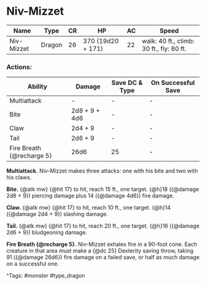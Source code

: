 # Niv-Mizzet

| Name | Type | CR | HP | AC | Speed |
|------|------|----|----|----|-------|
| Niv-Mizzet | Dragon | 26 | 370 (19d20 + 171) | 22 | walk: 40 ft., climb: 30 ft., fly: 80 ft. |

### Actions:

| Ability | Damage | Save DC & Type | On Successful Save |
|---------|--------|----------------|--------------------|
| Multiattack | - | - | - |
| Bite | 2d8 + 9 + 4d6 | - | - |
| Claw | 2d4 + 9 | - | - |
| Tail | 2d6 + 9 | - | - |
| Fire Breath {@recharge 5} | 26d6 | 25 | - |


**Multiattack.** Niv-Mizzet makes three attacks: one with his bite and two with his claws.

**Bite.** {@atk mw} {@hit 17} to hit, reach 15 ft., one target. {@h}18 ({@damage 2d8 + 9}) piercing damage plus 14 ({@damage 4d6}) fire damage.

**Claw.** {@atk mw} {@hit 17} to hit, reach 10 ft., one target. {@h}14 ({@damage 2d4 + 9}) slashing damage.

**Tail.** {@atk mw} {@hit 17} to hit, reach 20 ft., one target. {@h}16 ({@damage 2d6 + 9}) bludgeoning damage.

**Fire Breath {@recharge 5}.** Niv-Mizzet exhales fire in a 90-foot cone. Each creature in that area must make a {@dc 25} Dexterity saving throw, taking 91 ({@damage 26d6}) fire damage on a failed save, or half as much damage on a successful one.

^Tags: #monster #type_dragon